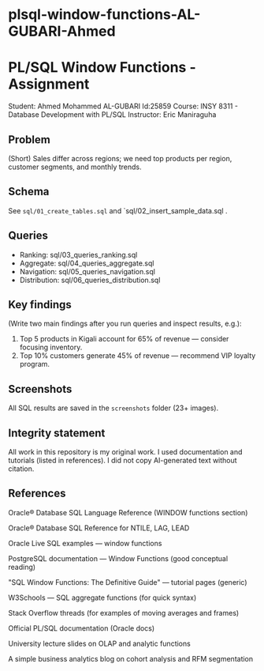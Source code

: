 # plsql-window-functions-AL-GUBARI-Ahmed
# PL/SQL Window Functions - Assignment
Student: Ahmed Mohammed AL-GUBARI
Id:25859
Course: INSY 8311 - Database Development with PL/SQL
Instructor: Eric Maniraguha

## Problem
(Short) Sales differ across regions; we need top products per region, customer segments, and monthly trends.

## Schema
See `sql/01_create_tables.sql` and `sql/02_insert_sample_data.sql .

## Queries
- Ranking: sql/03_queries_ranking.sql
- Aggregate: sql/04_queries_aggregate.sql
- Navigation: sql/05_queries_navigation.sql
- Distribution: sql/06_queries_distribution.sql

## Key findings
(Write two main findings after you run queries and inspect results, e.g.):
1. Top 5 products in Kigali account for 65% of revenue — consider focusing inventory.
2. Top 10% customers generate 45% of revenue — recommend VIP loyalty program.

## Screenshots
All SQL results are saved in the `screenshots` folder (23+ images).

## Integrity statement
All work in this repository is my original work. I used documentation and tutorials (listed in references). I did not copy AI-generated text without citation.

## References

Oracle® Database SQL Language Reference (WINDOW functions section)

Oracle® Database SQL Reference for NTILE, LAG, LEAD

Oracle Live SQL examples — window functions

PostgreSQL documentation — Window Functions (good conceptual reading)

"SQL Window Functions: The Definitive Guide" — tutorial pages (generic)

W3Schools — SQL aggregate functions (for quick syntax)

Stack Overflow threads (for examples of moving averages and frames)

Official PL/SQL documentation (Oracle docs)

University lecture slides on OLAP and analytic functions

A simple business analytics blog on cohort analysis and RFM segmentation
